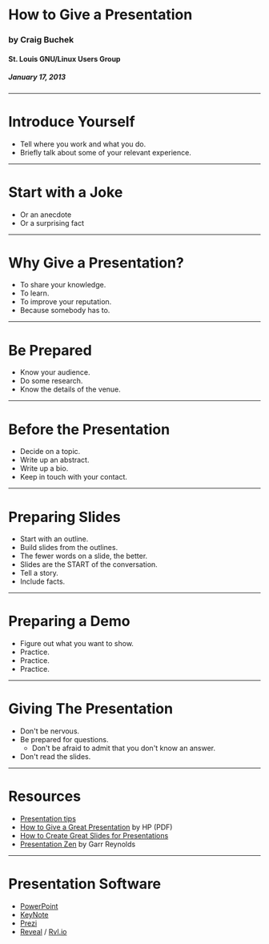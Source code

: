 How to Give a Presentation
==========================

### by Craig Buchek
#### St. Louis GNU/Linux Users Group
##### January 17, 2013

---

# Introduce Yourself

* Tell where you work and what you do.
* Briefly talk about some of your relevant experience.

---

# Start with a Joke

* Or an anecdote
* Or a surprising fact

---

# Why Give a Presentation?

* To share your knowledge.
* To learn.
* To improve your reputation.
* Because somebody has to.

---

# Be Prepared

* Know your audience.
* Do some research.
* Know the details of the venue.

---

# Before the Presentation

* Decide on a topic.
* Write up an abstract.
* Write up a bio.
* Keep in touch with your contact.

---

# Preparing Slides

* Start with an outline.
* Build slides from the outlines.
* The fewer words on a slide, the better.
* Slides are the START of the conversation.
* Tell a story.
* Include facts.

---

# Preparing a Demo

* Figure out what you want to show.
* Practice.
* Practice.
* Practice.

---

# Giving The Presentation

* Don't be nervous.
* Be prepared for questions.
  * Don't be afraid to admit that you don't know an answer.
* Don't read the slides.

---

# Resources

* [Presentation tips](http://wiki.sluug.org/presentations/tips)
* [How to Give a Great Presentation](http://www.pc.maricopa.edu/data/GlobalFiles/file/learning_tech_development/ocl/How%20to%20give%20a%20presentation.pdf) by HP (PDF)
* [How to Create Great Slides for Presentations](http://www.slideshare.net/mikejeffs/how-to-create-great-slides-for-presentations)
* [Presentation Zen](http://www.presentationzen.com/) by Garr Reynolds

---

# Presentation Software

* [PowerPoint](http://office.microsoft.com/en-us/powerpoint/powerpoint-presentation-and-slide-software-FX101825655.aspx)
* [KeyNote](http://www.apple.com/iwork/keynote/)
* [Prezi](http://prezi.com)
* [Reveal](http://lab.hakim.se/reveal-js/) / [Rvl.io](http://www.rvl.io/)
